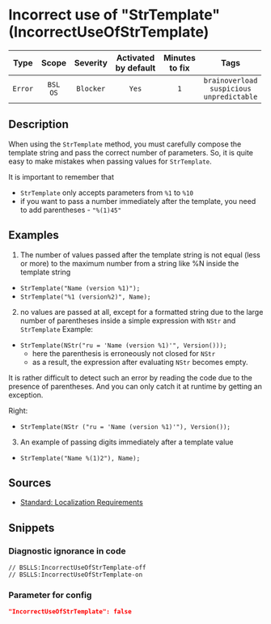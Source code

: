# Incorrect use of "StrTemplate" (IncorrectUseOfStrTemplate)

|  Type   |        Scope        | Severity  |    Activated<br>by default    |    Minutes<br>to fix    |                              Tags                              |
|:-------:|:-------------------:|:---------:|:-----------------------------:|:-----------------------:|:--------------------------------------------------------------:|
| `Error` |    `BSL`<br>`OS`    | `Blocker` |             `Yes`             |           `1`           |       `brainoverload`<br>`suspicious`<br>`unpredictable`       |

<!-- Блоки выше заполняются автоматически, не трогать -->
## Description
<!-- Описание диагностики заполняется вручную. Необходимо понятным языком описать смысл и схему работу -->
When using the `StrTemplate` method, you must carefully compose the template string and pass the correct number of parameters. So, it is quite easy to make mistakes when passing values for `StrTemplate`.

It is important to remember that
- `StrTemplate` only accepts parameters from `%1` to `%10`
- if you want to pass a number immediately after the template, you need to add parentheses - `"%(1)45"`

## Examples
<!-- В данном разделе приводятся примеры, на которые диагностика срабатывает, а также можно привести пример, как можно исправить ситуацию -->

1. The number of values passed after the template string is not equal (less or more) to the maximum number from a string like %N inside the template string
  - `StrTemplate("Name (version %1)");`
  - `StrTemplate("%1 (version%2)", Name);`

2. no values are passed at all, except for a formatted string due to the large number of parentheses inside a simple expression with `NStr` and `StrTemplate` Example:
- `StrTemplate(NStr("ru = 'Name (version %1)'", Version()));`
  - here the parenthesis is erroneously not closed for `NStr`
  - as a result, the expression after evaluating `NStr` becomes empty.

It is rather difficult to detect such an error by reading the code due to the presence of parentheses. And you can only catch it at runtime by getting an exception.

Right:
  - `StrTemplate(NStr ("ru = 'Name (version %1)'"), Version());`

3. An example of passing digits immediately after a template value
  - `StrTemplate("Name %(1)2"), Name);`

## Sources
<!-- Необходимо указывать ссылки на все источники, из которых почерпнута информация для создания диагностики -->
<!-- Примеры источников

* Источник: [Стандарт: Тексты модулей](https://its.1c.ru/db/v8std#content:456:hdoc)
* Полезная информация: [Отказ от использования модальных окон](https://its.1c.ru/db/metod8dev#content:5272:hdoc)
* Источник: [Cognitive complexity, ver. 1.4](https://www.sonarsource.com/docs/CognitiveComplexity.pdf) -->

- [Standard: Localization Requirements](https://its.1c.ru/db/v8std/content/763/hdoc)

## Snippets

<!-- Блоки ниже заполняются автоматически, не трогать -->
### Diagnostic ignorance in code

```bsl
// BSLLS:IncorrectUseOfStrTemplate-off
// BSLLS:IncorrectUseOfStrTemplate-on
```

### Parameter for config

```json
"IncorrectUseOfStrTemplate": false
```
